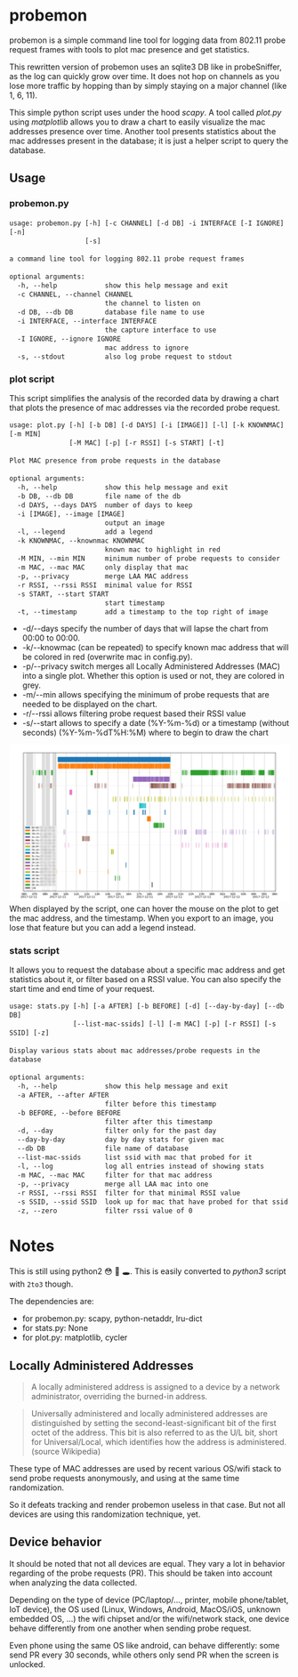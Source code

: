 # probemon
probemon is a simple command line tool for logging data from 802.11 probe request frames with tools to plot mac presence and get statistics.

This rewritten version of probemon uses an sqlite3 DB like in probeSniffer, as the log can quickly grow over time. It does not hop on channels as you lose more traffic by hopping than by simply staying on a major channel (like 1, 6, 11).

This simple python script uses under the hood *scapy*.
A tool called *plot.py* using *matplotlib* allows you to draw a chart to easily visualize the mac addresses presence over time.
Another tool presents statistics about the mac addresses present in the database; it is just a helper script to query the database.

## Usage
### probemon.py
```
usage: probemon.py [-h] [-c CHANNEL] [-d DB] -i INTERFACE [-I IGNORE] [-n]
                   [-s]

a command line tool for logging 802.11 probe request frames

optional arguments:
  -h, --help            show this help message and exit
  -c CHANNEL, --channel CHANNEL
                        the channel to listen on
  -d DB, --db DB        database file name to use
  -i INTERFACE, --interface INTERFACE
                        the capture interface to use
  -I IGNORE, --ignore IGNORE
                        mac address to ignore
  -s, --stdout          also log probe request to stdout
```

### plot script
This script simplifies the analysis of the recorded data by drawing a chart that plots the presence of
mac addresses via the recorded probe request.

```
usage: plot.py [-h] [-b DB] [-d DAYS] [-i [IMAGE]] [-l] [-k KNOWNMAC] [-m MIN]
               [-M MAC] [-p] [-r RSSI] [-s START] [-t]

Plot MAC presence from probe requests in the database

optional arguments:
  -h, --help            show this help message and exit
  -b DB, --db DB        file name of the db
  -d DAYS, --days DAYS  number of days to keep
  -i [IMAGE], --image [IMAGE]
                        output an image
  -l, --legend          add a legend
  -k KNOWNMAC, --knownmac KNOWNMAC
                        known mac to highlight in red
  -M MIN, --min MIN     minimum number of probe requests to consider
  -m MAC, --mac MAC     only display that mac
  -p, --privacy         merge LAA MAC address
  -r RSSI, --rssi RSSI  minimal value for RSSI
  -s START, --start START
                        start timestamp
  -t, --timestamp       add a timestamp to the top right of image
```

* -d/--days specify the number of days that will lapse the chart from 00:00 to 00:00.
* -k/--knowmac (can be repeated) to specify known mac address that will be colored in red (overwrite mac in config.py).
* -p/--privacy switch merges all Locally Administered Addresses (MAC) into a single plot. Whether this option is used or not, they are colored in grey.
* -m/--min allows specifying the minimum of probe requests that are needed to be displayed on the chart.
* -r/--rssi allows filtering probe request based their RSSI value
* -s/--start allows to specify a date (%Y-%m-%d) or a timestamp (without seconds) (%Y-%m-%dT%H:%M) where to begin to draw the chart

![Image of chart plotted with plot.py](example.png)
When displayed by the script, one can hover the mouse on the plot to get the mac address, and the timestamp.
When you export to an image, you lose that feature but you can add a legend instead.

### stats script
It allows you to request the database about a specific mac address and get statistics about it,
or filter based on a RSSI value. You can also specify the start time and end time of your request.
```
usage: stats.py [-h] [-a AFTER] [-b BEFORE] [-d] [--day-by-day] [--db DB]
                [--list-mac-ssids] [-l] [-m MAC] [-p] [-r RSSI] [-s SSID] [-z]

Display various stats about mac addresses/probe requests in the database

optional arguments:
  -h, --help            show this help message and exit
  -a AFTER, --after AFTER
                        filter before this timestamp
  -b BEFORE, --before BEFORE
                        filter after this timestamp
  -d, --day             filter only for the past day
  --day-by-day          day by day stats for given mac
  --db DB               file name of database
  --list-mac-ssids      list ssid with mac that probed for it
  -l, --log             log all entries instead of showing stats
  -m MAC, --mac MAC     filter for that mac address
  -p, --privacy         merge all LAA mac into one
  -r RSSI, --rssi RSSI  filter for that minimal RSSI value
  -s SSID, --ssid SSID  look up for mac that have probed for that ssid
  -z, --zero            filter rssi value of 0
```

# Notes
This is still using python2 😳 🤦 🕳️. This is easily converted to *python3* script with `2to3` though.

The dependencies are:
* for probemon.py: scapy, python-netaddr, lru-dict
* for stats.py: None
* for plot.py: matplotlib, cycler

## Locally Administered Addresses

> A locally administered address is assigned to a device by a network administrator, overriding the burned-in address.

> Universally administered and locally administered addresses are distinguished by setting the second-least-significant bit of the first octet of the address. This bit is also referred to as the U/L bit, short for Universal/Local, which identifies how the address is administered.
(source Wikipedia)

These type of MAC addresses are used by recent various OS/wifi stack to send probe requests anonymously, and using at the same time randomization.

So it defeats tracking and render probemon useless in that case. But not all devices are using this randomization technique, yet.

## Device behavior
It should be noted that not all devices are equal. They vary a lot in behavior regarding of the probe requests (PR). This should be taken into account when analyzing the data collected.

Depending on the type of device (PC/laptop/..., printer, mobile phone/tablet, IoT device), the OS used (Linux, Windows, Android, MacOS/iOS, unknown embedded OS, ...) the wifi chipset and/or the wifi/network stack, one device behave differently from one another when sending probe request.

Even phone using the same OS like android, can behave differently: some send PR every 30 seconds, while others only send PR when the screen is unlocked.
